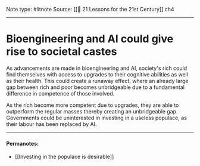 Note type: #litnote
Source: [[📖 21 Lessons for the 21st Century]] ch4

---
# Bioengineering and AI could give rise to societal castes
As advancements are made in bioengineering and AI, society's rich could find themselves with access to upgrades to their cognitive abilities as well as their health. This could create a runaway effect, where an already large gap between rich and poor becomes unbridgeable due to a fundamental difference in competence of those involved.

As the rich become more competent due to upgrades, they are able to outperform the regular masses thereby creating an unbridgeable gap. Governments could be uninterested in investing in a useless populace, as their labour has been replaced by AI.

---
#### Permanotes:
- [[Investing in the populace is desirable]]